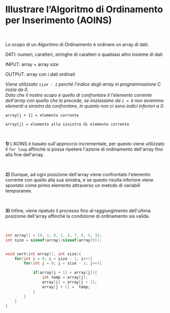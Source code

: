 # Illustrare l’Algoritmo di Ordinamento per Inserimento (AOINS)

<br>

Lo scopo di un Algoritmo di Ordinamento è ordinare un array di dati.


DATI: numeri, caratteri, stringhe di caratteri o qualsiasi altro insieme di dati

INPUT: array + array size

OUTPUT: array con i dati ordinati



*Viene utilizzato `size - 1` perchè l'indice degli array in programmazione C inizia da 0.*
<br>
*Dato che il nostro scopo è quello di confrontare il l'elemento corrente dell'array con quello che lo precede, se iniziassimo da `i = 0` non avremmo elementi a sinistra da confrontare, in quanto non ci sono indici inferiori a 0.*

`array[j + 1] = elemento corrente`
<br>

`array[j] = elemento alla sinistra di elemento corrente`

<br>

**1)** L'AOINS è basato sull'approccio incrementale, per questo viene utilizzato il `for loop` affinchè si possa ripetere l'azione di ordinamento dell'array fino alla fine dell'array.

<br>

**2)** Dunque, ad ogni posizione dell'array viene confrontato l'elemento corrente con quello alla sua sinistra, e se questo risulta inferiore viene spostato come primo elemento attraverso un metodo di variabili temporanee.

<br>

**3)** Infine, viene ripetuto il processo fino al raggiungimento dell'ultima posizione dell'array affinchè la condizione di ordinamento sia valida.

<br>

```c
int array[] = {9, 1, 8, 2, 4, 7, 6, 5, 3};
int size = sizeof(array)/sizeof(array[0]);


void sort(int array[], int size){
    for(int i = 0; i < size - 1; i++){
        for(int j = 0; j < size - 1; j++){

            if(array[j + 1] < array[j]){
                int temp = array[j];
                array[j] = array[j + 1];
                array[j + 1] =  temp;
            }
        }
    }
}
```